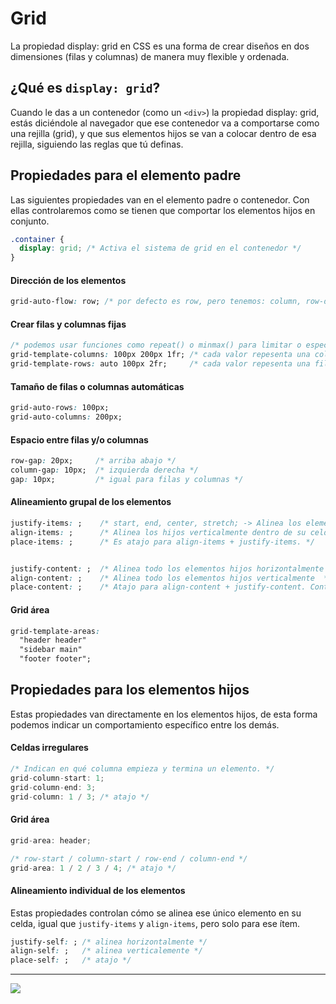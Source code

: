 # Grid

La propiedad display: grid en CSS es una forma de crear diseños en dos dimensiones (filas y columnas) de manera muy flexible y ordenada.

## ¿Qué es `display: grid`?
Cuando le das a un contenedor (como un `<div>`) la propiedad display: grid, estás diciéndole al navegador que ese contenedor va a comportarse como una rejilla (grid), y que sus elementos hijos se van a colocar dentro de esa rejilla, siguiendo las reglas que tú definas.


## Propiedades para el elemento padre

Las siguientes propiedades van en el elemento padre o contenedor. Con ellas controlaremos como se tienen que comportar los elementos hijos en conjunto.

```css
.container {
  display: grid; /* Activa el sistema de grid en el contenedor */
}
```

#### Dirección de los elementos

```css
grid-auto-flow: row; /* por defecto es row, pero tenemos: column, row-dense,  column-dense*/
```

#### Crear filas y columnas fijas

```css
/* podemos usar funciones como repeat() o minmax() para limitar o especificar la cantidad de celdas */
grid-template-columns: 100px 200px 1fr; /* cada valor repesenta una columna */
grid-template-rows: auto 100px 2fr;     /* cada valor repesenta una fila */
```

#### Tamaño de filas o columnas automáticas 

```css
grid-auto-rows: 100px;
grid-auto-columns: 200px;
```

#### Espacio entre filas y/o columnas

```css
row-gap: 20px;     /* arriba abajo */
column-gap: 10px;  /* izquierda derecha */
gap: 10px;         /* igual para filas y columnas */
```

#### Alineamiento grupal de los elementos

```css
justify-items: ;    /* start, end, center, stretch; -> Alinea los elementos hijos horizontalmente dentro de su celda. */
align-items: ;      /* Alinea los hijos verticalmente dentro de su celda. */
place-items: ;      /* Es atajo para align-items + justify-items. */


justify-content: ;  /* Alinea todo los elementos hijos horizontalmente */
align-content: ;    /* Alinea todo los elementos hijos verticalmente  */
place-content: ;    /* Atajo para align-content + justify-content. Controlan cómo se alinea todo el grid completo dentro del contenedor.*/
```

#### Grid área

```css
grid-template-areas:
  "header header"
  "sidebar main"
  "footer footer";
```

## Propiedades para los elementos hijos

Estas propiedades van directamente en los elementos hijos, de esta forma podemos indicar un comportamiento específico entre los demás.

#### Celdas irregulares

```cs
/* Indican en qué columna empieza y termina un elemento. */
grid-column-start: 1;
grid-column-end: 3;
grid-column: 1 / 3; /* atajo */
```

#### Grid área


```cs
grid-area: header;

/* row-start / column-start / row-end / column-end */
grid-area: 1 / 2 / 3 / 4; /* atajo */
```

#### Alineamiento individual de los elementos

Estas propiedades controlan cómo se alinea ese único elemento en su celda, igual que `justify-items` y `align-items`, pero solo para ese ítem.

```css
justify-self: ; /* alinea horizontalmente */
align-self: ;   /* alinea verticalemente */
place-self: ;   /* atajo */
```

---

![](https://preview.redd.it/phlaefsgoeb71.png?auto=webp&s=6c245020cd1512a7327dc7904b459a0774c0991b)